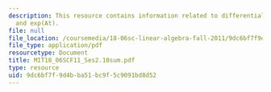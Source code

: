 ```yaml
---
description: This resource contains information related to differential equations
  and exp(At).
file: null
file_location: /coursemedia/18-06sc-linear-algebra-fall-2011/9dc6bf7f9d4bba51bc9f5c9091bd8d52_MIT18_06SCF11_Ses2.10sum.pdf
file_type: application/pdf
resourcetype: Document
title: MIT18_06SCF11_Ses2.10sum.pdf
type: resource
uid: 9dc6bf7f-9d4b-ba51-bc9f-5c9091bd8d52
---
```

